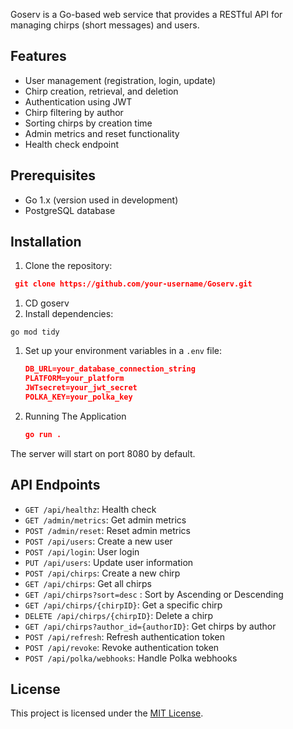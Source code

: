Goserv is a Go-based web service that provides a RESTful API for managing chirps (short messages) and users.

## Features

- User management (registration, login, update)
- Chirp creation, retrieval, and deletion
- Authentication using JWT
- Chirp filtering by author
- Sorting chirps by creation time
- Admin metrics and reset functionality
- Health check endpoint

## Prerequisites

- Go 1.x (version used in development)
- PostgreSQL database

## Installation

1. Clone the repository:

```json
 git clone https://github.com/your-username/Goserv.git
```

1. CD goserv
2. Install dependencies:

```
go mod tidy
```

1. Set up your environment variables in a `.env` file:
    
    ```json
    DB_URL=your_database_connection_string
    PLATFORM=your_platform
    JWTsecret=your_jwt_secret
    POLKA_KEY=your_polka_key
    ```
    
2. Running The Application
    
    ```json
    go run .
    ```
    

The server will start on port 8080 by default.

## API Endpoints

- `GET /api/healthz`: Health check
- `GET /admin/metrics`: Get admin metrics
- `POST /admin/reset`: Reset admin metrics
- `POST /api/users`: Create a new user
- `POST /api/login`: User login
- `PUT /api/users`: Update user information
- `POST /api/chirps`: Create a new chirp
- `GET /api/chirps`: Get all chirps
- `GET /api/chirps?sort=desc` : Sort by Ascending or Descending
- `GET /api/chirps/{chirpID}`: Get a specific chirp
- `DELETE /api/chirps/{chirpID}`: Delete a chirp
- `GET /api/chirps?author_id={authorID}`: Get chirps by author
- `POST /api/refresh`: Refresh authentication token
- `POST /api/revoke`: Revoke authentication token
- `POST /api/polka/webhooks`: Handle Polka webhooks

## License

This project is licensed under the [MIT License](https://www.notion.so/rajeshmondal/LICENSE).